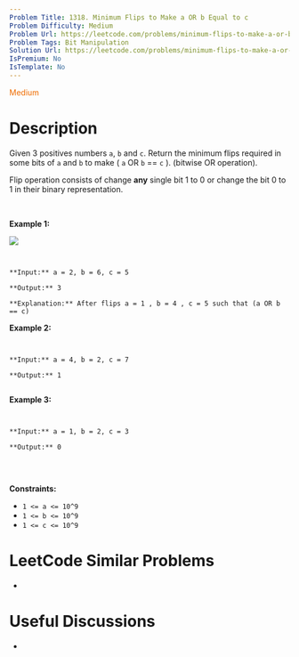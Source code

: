 ```yaml
---
Problem Title: 1318. Minimum Flips to Make a OR b Equal to c
Problem Difficulty: Medium
Problem Url: https://leetcode.com/problems/minimum-flips-to-make-a-or-b-equal-to-c/
Problem Tags: Bit Manipulation
Solution Url: https://leetcode.com/problems/minimum-flips-to-make-a-or-b-equal-to-c/solution/
IsPremium: No
IsTemplate: No
---
```


<span style="color: rgb(239, 108, 0);">Medium</span>

# Description

Given 3 positives numbers `a`, `b` and `c`. Return the minimum flips required in some bits of `a` and `b` to make ( `a` OR `b` == `c` ). (bitwise OR operation).  

Flip operation consists of change **any** single bit 1 to 0 or change the bit 0 to 1 in their binary representation.


 


**Example 1:**


![](https://assets.leetcode.com/uploads/2020/01/06/sample_3_1676.png)



```

**Input:** a = 2, b = 6, c = 5
**Output:** 3
**Explanation:** After flips a = 1 , b = 4 , c = 5 such that (a OR b == c)
```

**Example 2:**



```

**Input:** a = 4, b = 2, c = 7
**Output:** 1

```

**Example 3:**



```

**Input:** a = 1, b = 2, c = 3
**Output:** 0

```

 


**Constraints:**


* `1 <= a <= 10^9`
* `1 <= b <= 10^9`
* `1 <= c <= 10^9`


# LeetCode Similar Problems

- []()

# Useful Discussions

- []()
